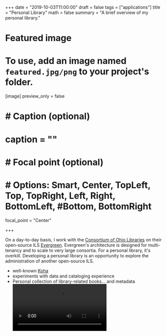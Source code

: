 +++
date = "2019-10-03T11:00:00"
draft = false
tags = ["applications"]
title = "Personal Library"
math = false
summary = "A brief overview of my personal library."

# Featured image
# To use, add an image named `featured.jpg/png` to your project's folder.
[image]
   preview_only = false
#  # Caption (optional)
#  caption = ""
#
#  # Focal point (optional)
#  # Options: Smart, Center, TopLeft, Top, TopRight, Left, Right, BottomLeft, #Bottom, BottomRight
   focal_point = "Center"

+++

On a day-to-day basis, I work with the [Consortium of Ohio Libraries](http://info.cool-cat.org/) on their open-source ILS [Evergreen](https://evergreen-ils.org/).
Evergreen's architecture is designed for multi-tenancy and to scale to very large consortia. For a personal library, it's overkill.
Developing a personal library is an opportunity to explore the administration of another open-source ILS.

*  well-known [Koha](https://koha-community.org/)
* experiments with data and cataloging experience
* Personal collection of library-related books... and metadata
<video controls src="/website/post/my_library/koha_server.mp4"></video>
